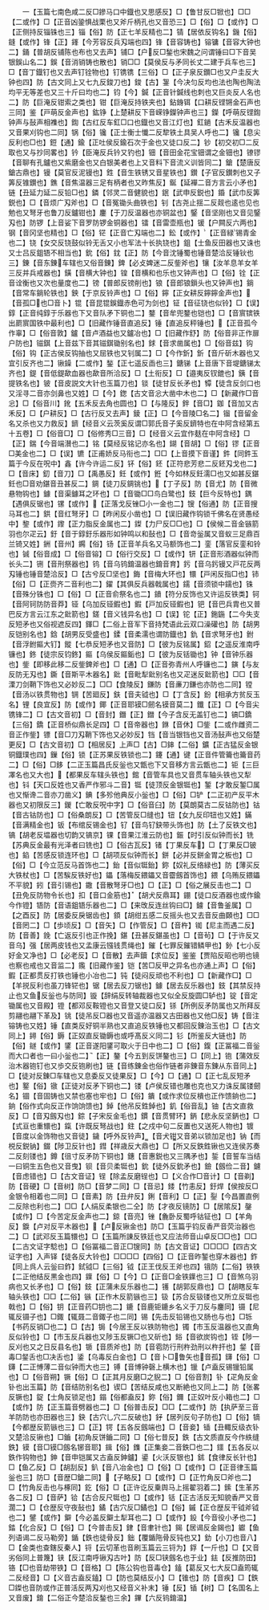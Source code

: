 <!-- { "loadSidebar": true } -->
　　一【玉篇七南色咸二反□鏒马口中鐡也又思感反】□【鲁甘反□锨也】□□【二或作】□【正音凶銎惧战栗也又斧斤柄孔也又音恐三】□【俗】□【或作】□【正侧持反锱铢也三】锱【俗】防【正七羊反精也二】锖【居依反钩名】鐖【俗】鏠【或作】锋【正】鎽【今芳容反兵刄端也四】锋【音容铸也】镕镛【音容大钟也二】銿【普胡反铺陈也布也又去声】铺□【户反□鍫也宋魏之问谓锤曰□下音吴银鋘山名二】鋘【音消销铸也散也】销□□【莫侯反与矛同长丈二建于兵车也三】□【音丁鐡钉也又去声钉铨物也】钉镌镌【三俗】□【正子泉反鑚□也又户圭反大钟也四】防【古文同上又七九反鋑刀也】鋑【古】銞【今决匀反均也法也陶也陶法均平无等差也又三十斤曰均也二】钧【今】鍼【正音针鍼线也刺也又巨炎反人名也二】防【巨淹反钳索之类也】钳【巨淹反持铁夹也】鉆銵铒【口耕反铿锵金石声也三同】鉴【戸萌反金声也】鈜铮【上楚耕反下音嵘铮鑅钟声也三】鑅【呼萌反铿鍧钟声与鼔声相襍也】鍧【古红反车釭□口也鐡也又音江灯也】釭鐹【古禾反温器也又音果刈钩也二同】锅【俗】镵【正士衡士懴二反犂铁土具吴人呼也二】镵【息尖反利也□也】鋀【通】鍮【正吐侯反鍮石次于金也又徒口反二】钞【初交初□二反取也又与抄同畧也】钤【臣淹反兵钤又钓也】钿【音田金花宝钿谓之金钿也】镣镠【音聊有孔鑪也又紫磨金也又白银美者也上又音料下音流义训皆同二】鎗【楚唐反鎗古鼎也】镘【莫官反泥镘也】鉎【音生铁锈又音星铁也】鑚【子官反鑚刺也又子筭反锥鑚也】鐎【音焦温器三足有柄者也又昨焦反】鋋【延襌二音方言云小矛也】链【丑延力延二反铅□也】鏻【邻灵二音健貌也】鈱【武申反鋭也】錉【武巾反筭鋭也】□【音烦广刄斧也】□【音冤锄头曲铁也】钊【古尧止揺二反觌也逺也见也勉也又弩牙也鲁刀反鑪钳也】鏖【于刀反温器也亦铜盆也】鋻【音坚刚也又音见鋻刄也】防锣【上音娑下音罗防锣金铜器也】镭【音雷壶瓶也】锾【户闗反六两也】钢【音冈坚也精也】□【俗】铓【正音亡刄端也二】鈆【或作】【正音緑锡青金也二】铙【女交反铙鼓似铃无舌又小也军法十长执铙也】鉏【士鱼反田器也又诛也又士吕反鉏铻不相当也】鈗【俗】鈂【正】防【今音沈锤蜀也锤音楚洽反锤钬也三】錬【音东錬车辖也又俗音錬】錍【必攴婢迷二反鈭斧也】镶【汝羊息羊女羊三反并兵戒器也】鐄【音横大钟也】锽【音横和也乐也又钟声也】□【俗】铨【正音诠衡也又次也量度也二】镑【普郎反镑削也】锒【音郎锒鎻头也又钟声也】鋿【音常车鋿轮铁也】鉠【于京反铃声也】□【俗】鑏【正女耕反鑏鑏金声也】【音孤□也□音卜】锟【音昆锟鋘鐡赤色可为剑也】钲【音征铙也似铃】□【误】錞【正音纯錞于乐器也下又音队矛下铜也二】鍪【音牟兜鍪也铠也】□【音賔镔铁出罽賔国铁中最利也】□【旧藏作锤音直追反】锤【直追反秤锤也】【正音孤今作辜】□【俗音敦】鑪【音卢酒益也又鑪冶也】□【旧藏作舒】防【俗音非正作扉户防也】镃錤【上音兹下音其镃錤锄别名也】銶【音求凿属也】□【俗音兹】钩【俗】钩【正古侯反钩抽也又屈铁也又钊属二】□【今作釿】釿【音斤斫木器也又宜引反齐也二】锹鐰【二或作】鍫【正七遥反臿也三】鎕锑【上音唐下音堤鎕锑太齐也】鍉【音低鍉歃血器也歃音所洽反】□【土衔反】□【邉夷反钗鎞也】銕【音提铁名也】铍【音皮説文大针也玉篇刀也】锬【徒甘反长矛也】镡【徒含反剑口也又淫寻二音亦剑鼻也又姓】□【今】鍯【古文音忩大凿中木也二】□【新藏作□音忩】□【俗音川】鈋【五禾反去角也圆也】□【与隆反】鉡【音□】鉫【音加又古禾反】□【户耕反】□【古行反又去声】錂【正】□【今音陵□名二】镏【音留金名又杀也又力救反】鑇【经音义云茨奚反谓□郭氏音子奚反鑇特也在中阿含经第五十五卷】□【俗音□】□【俗修秀□三音】□【经音义云宜作麸在中阿含经】□【正】鍴【今音端濽也二】铭【莫经反铭记亦名也】鍸【音胡】□【俗】镠【正音□美金也二】□【误】镳【正甫娇反马衔也二】□□【上音摸下音谨】鈝【同鈝玉篇于今反在呪中】鑫【许今许运二反】钚【俗】鉟【正符悲芳悲二反鉟刄戈也二】□【音床】釖【音刀】□【禹愚反】鈓【或作】銋【今如林反鈓濡□也又如甚反鍖鈓也□音劝鍖音丑甚反二】錭【徒刀反錭铫也】【丁子反】防【音尤】防【音微悬物钩也】鐻【音渠鐻耳之环也】□【音锄□□鸟白鹭也】鈘【巨今反特也】鍝【遇俱反锯也】镙【或作】【正落戈反锉□小一金也二】锼【俗通】防【正音搜马耳也二】鉷【音红弩牙】□【昨闲反小凿也】□【误旧藏作钩锁千佛名在贤愚经中】錅【或作】鑗【正力脂反金属也二】鏫【力尸反□□也】□【侯候二音金镞箭羽也尔疋云】釪【音于錞釪乐器形如钟鸣以和鼔也】□【音竒釡属又音蚁三足鼎百兰锜又姓】銂【音州】鐊【俗】钖【正音羊兵名又马额饰也二】銮【落官反銮和铃也】铖【俗音成】□【俗音镕】□【俗行交反】□【或作】钘【正音形酒器似钟而长头二】铏【音刑祭器也】钨【音乌钨錥温器也錥音育】釫【音乌釫镘又戸花反两刄锤也锤音楚洽反】□【古兮反□坚也】鋂【音梅大环也】镮【戸闲反指□也】铈【俗】□【正赍齐二音利也二】鑃【其俱反兵器戟属也】鑐【音须锁中鑐也】铢【音殊分铢也】□【俗】□【正音俞祭名也二】鐼【符分反饰也又许运反铁类】钶【音阿钶防防音莽】铔【乌加反铔鍜也】鍜【戸加反铔鍜也】钯【音巴兵胄也又普巴反方言云江东之鈚箭也】鎈【音义钱异名也】□【误】铊【正】鉇鍦【二今失支反短矛也又俗视遮反四】鍕□【二俗上音军下音持梵语此云双口澡礶也】防【胡男反铠别名也】鋡【胡男反受盛也】鍒【音柔濡也谓防鐡也】釚【音求弩牙也】鉜【音浮鉜鏂大钉】鏦【七恭反短矛也又音防】□【彼为反铭属】鉊【之遥反淮南呼镰也】鉖【徒宗反钧鉖】鏂【乌侯反鏂銗也】□【彼为反铦锄也】钟【音钟乐器也】鈭【即移此移二反鈭錍斧也】□【通】□【正音弥青州人呼镰也二】鏔【与友反防无刄也】鐁【音斯平木器名】鈚【音毗犁鈚别名也又疋迷反鈚箭也】□□【音溧刀剑鞘下饰也又必妙反二】□□【食陵反】鎌防【音亷刀鎌也亦防也二同】镗【音汤以铁贯物也】锎【苦廻反】鈇【音夫钺也】□【丁含反】鈖【相承方贫反玉名】锂【良宜反】防【或作】鎁【正音耶镆□劒名镆音莫二】鑯【正】□【今音尖镌锋二】□【古文音初】□【音封】鐕【正】鐟【今子含反无盖钉也二】镐□鐈【三俗】鐈【正音桥似鼎长足四】□【音帝器也】銝【音休】□鈭【二或作雌资二音正作鈭】镖【音□刀刄鞘下饰也又必妙反】铛【音当银铛也又音汤鼔声也又俗楚更反】□【古文音初】□【相居反】上声□【古】□鋛【二俗】鑛【正古猛反金银铜鐡璞也四】鏁【俗】锁【正苏果反铁锁也二】鑳【通】键【正音件管籥也籥音药二】□【俗】□鉹【二正玉篇昌氏反釡也又甑也下又音移方言云甑也二】钜【三巨凙名也又大也】【都果反车辖头铁也】錧【音管车具也又音贯车轴头铁也又犁也】钭【天口反姓也又香严作邪斗二音】铤【徒顶反金银铤也】錾【才敢反錾□属也又惭谗二音亦刀凿义】錪【多殄他典反小釡也】□【俗】□铲【二正初产反平木器也又初限反三】鍐【亡敢反呪中字】□【俗音臼】防【莫朗莫古二反钴防也】钴【音古钴防也】□【俗桑朗反】□【苦管反□缝也】钮【女九反印钮也又姓】鏋【音满精金也】钣【布绾反锡金也】钌【音鸟钌鈌带头饰也】防【土了反铁文也】镐【胡老反塭器也切韵又镐京】锞【音果江淮云防也】鋠【时引反似钟而长】铣【苏典反金最有光泽者曰铣也】□【俗古瓦反】锗【丁果反车】□【丁果反□铍也】錎【苦感反锁连环也】□【胡项反似钟而长】鉼【必并反鉼金胃之板也】□【俗】□【今立范反马首饰也二】鈶【音似铤鈶】鉨【奴礼反络緑也】防【薄买反大铁杖也】□【苦騃反铁好也】鑘【落梅反鍡鑘又音霤劔首饰也】鍡【乌贿反鍡鑘不平貌】鈏【音引锡也】鏾【音散弩牙□也】□【正】□【俗之展反击也二】□【丑免反防物令长也】扣【音口金筋也】【胡犬反鼎耳】錋【徒口反酒器也或作鍮今作镫】铻防【音语鉏铻乐器也二】□【来攺反连丝钩曰□】鐪【音鲁釜属】□【之酉反】防【居委反戾锯齿也】顉【胡绀五感二反摇头也又去音反曲頥也】□□【音罔二】□【歩顷反】□【音矢】□【作管反】□【音杵】铷【尼主而遇二反】防【音善】鋔【亡返反引也正作挽】鍖【丑甚反鍖虽也】□【音茍】□【于许反又音乌】强【居两皮钱也又孟康云镪钱贯绳也】鏙【七罪反鏙错鳞甲也】釥【七小反好金又净也】□【必老反】□【音散】去声鑟【求位反】鉴鉴【贾陷反昭也明也镜也察也戒也又音监二】鑬【旧藏作鉴】铠【苦□反甲之异名也亦通上声】□【俗】鍜【正都贯反打铁也锤也小冶也二】钝【徒闷反顽也不利也】□【新藏作□】□【羊捝反利也虽刀锋铓也】锯【居去反刀锯也】鐻【居去反乐器也】鈘【其禁反持止也又鱼反釡也与防同】镟【辞绢反转轴裁器也又似全反旋圆□轳也】锭【音定锄属也又音殿】镫【都邓反鞍镫也又音登又徒口反】铩【所例反矛防属也又所拜反剪翮也翮下革及】铫【徒吊反□器也又音遥亦温器又古田器也又他□反】铸【音注镕铸也又姓】锤【直类反好铜半熟也又直追反铁锤也又都回反錬治玉也】□【古文同上】鐞【俗】鎒【正奴直反锄鎒也或呼髙反义同二】钐【所鉴反大链也】防【俗】鐩【或作】鐆【正音遂阳鐆可取火于日中也二】□【俗】鍑【正冨福二音釡而大口者也一曰小釡也二】【正】鏊【今五到反饼鏊也三】□【同上】铇【蒲效反治木器铇钉也又歩交反铇刷也】链【音练錬金也俗作链者非錬音东錬从东音同上】□【徒对反錬□车辖也又息委反又徒果反】□【今】□【通】□【正七乱反短矛也】鐜【俗】镦【正徒对反矛下铜也二】镂【卢侯反错也雕也克也又力诛反属镂劒名】锢【音固铸也又禁也塞也牢也】□【俗】鐀【或作求位反樻也正作馈銄也二】銄【俗作式向反正作饷饷馈也】鋽【他吊反鉎鋽也】釠【俗音乱】铀【古文直救反】□【音刄劔刄也】錝【子宋反金毛也】鏆【音贯臂环】鈵【悲永反坚鈵也】□【式亘也重镮也】鎎【许既反弩战也】鉒【之戍中句二反置也又送死人物也】镀【音度以金饰物也又音徒】鐬【呼外反铃声】【音犬钳又音弟以锁加足也】钠【而棁反鋭钠】錣【陟卫反针也】鏏【祥歳反大鼎也】□【所又反鉄鉎锹也又连侯苏奏二反刻镂也】鐏【徂寸反矛防下铜也】鏸【音惠鋭也又三隅矛也】銴【音誓车当结一曰铜生五色也又音曳】钡【音贝柔铤也】鈗【徒外反鈗矛也】鐱【劔俭二音】鑢【音虑错也】□【古文音证】锃【除孟反磨锃也】□【义合作□音计】□【音剃】防【音硬】□【音树】防□【音梦二同】□【音忌】錗【竹恚反】釪焊【侯按反□金银令相着也二同】□【音素】防【丑弁反】鋓【音利】□【正】銐【今昌置直例二反除也利也二】□□【人绢反柔银也二仝】防【才夜反镜防】□【居隂反】鏧【或作】□【今苦定反金声也二】鍄【音亮】锉【麁卧反蜀呼钴钲也】□【羊角反】錑【卢对反平木器也】【卢反锹金也】防□【玉篇乎钧反香严音荧治器也二】□【武邓反玉篇镮也】□【玉篇所諌反铁廷也又应法师音山卓反□□也】□□【二古文证字騐也】□【俗冨福二音正□锼同】防【古文音证】□□□□【四古文证字也】入声铎【徒各反大铃也】□□□□【四俗】□【正音昨錾也穿木器也】鈼【同上呉人云釡曰鈼】鉽钺□【三俗】钺【正王伐反王斧也四】锇防【二俗】铁铁【二正他结反黒金也四】鐷【俗】□【今】□【正音□金铁鐷也三】□【音煞乌羽病也又长矛也】□【俗】鈘【正蒲未反乐器也二】镬【胡郭反鼎也】□【胡瞎反车轴头铁也】□□【二俗】镞【正作木反箭镞也三】钑【苏合反钑镂也又所立反铤也戟也】□【俗】钥【正音药□钥也二】鏕【音鹿钜鏕乡名义于刀反与鏖同】镊【尼辄反镊子也】□鋷【辄聂二音鋷子也二同】锡【先击反铅锡也又肠也与也】□铄【书药反销□也二】□【古】锔【今居王反以铁防物也】镯【市玉反温器也又直角反似铃也】□【市玉反兵器也又陟玉反镢□也又斫也】鋊【音欲炭钩也】铚【陟一反刈也又之日反县名也】锧【音质斧也】防【音雹防行刑杵劲刑以杵扞也】錖【音毒□錖舌也□决舌也】鋈【乌毒反白金也】□【音卜□鲁矢也音孤】鑮【俗】□鑮【二正愽薄二音似钟而大也三】镈【音博钟磬上横木也】镴【卢盍反锡镴铅属也】□【俗音朔】镢【俗】□【正其月反磨□之貎二】□【俗音割】钋【疋角反金钋也出玉篇】防【音结防别名也】锲□【苦结反咸也又断絶也又同上二】防【张畧反镢也】鋜【士角反锁足也】鎉【俗都盍反】鉨【俗】鑈【正奴叶反小箱也二】□【或作】防【正玉篇音劈器也二】□【俗普击反】□□【二或作】防【执萨至三音羊防防也亦田器也三】鈌【古穴乚穴二反破也】釨【居列反句子防也】□【俗】镝【今都歴反箭镞也三】□【正】锷【五各反劔端也】□【音妾】锸【丑輙反级衣钋又楚洽反锹也】□鑡【初角反饼鑡二同】□【俗七昔反】鉄【古文质直反今作紩缝鉄】镆【音□镆□劔名铘音耶】鍓【俗】鏶【正集妾二音鉄□也二】鑩【五各反以鉄作钩物也】鉮【音申铠属又古盍反鉮鑪】鍙【火沃反银也】鉥【食律反长针也】□【鱼乙反】□【胡刮反】釟【音八冶金也】□【俗】□【或作】□【正音律玉篇釡也三】防□【音歴□鎗二同】【子略反】□【或作】□【正竹角反□斧也二】□【竹角反击也与椓同】釳【俗】□【正许讫反乗舆马上摇翟羽着二】鎍【生革苏各二反】□【音萨】铪【古合反尺铤也】□【或作】铦【正古活反无知貌香严又音濶二】□【仓歴反守夜鼔也】鐍【古穴反□鐍也】□【俗】鏚【正仓歴反干钺斧钺也二】鐾【或作】鐴【今必盖反鐴土犁耳也二】□【或作】鈠【今音役小矛也二】錔【化合反】□【俗】□【今普击反】銉【音聿针也】鍻【居谒反金鍻也】钀【鱼列语谒二反马勒旁】鍎【鉄也徒骨反】鈯【覆鍎陁骨反钝也又】釛【小刀也音八】□【金类也查鎋反秦人】锊【云切革也音刷玉篇云三锊为】鋢【一斤也】□【又音劣俗同上普篾】铗【反江南呼锹刄古叶】防【反□铗劔名也于业】鉣【反推防田】铬【□也音劫带铁】□【音格】□【陈公钩也音毒仓】鎑【葛反又七大反□盍筠辄二反经音】□【义音古盍反鎑】□【防也莫结反小】□【锥也】防【音疾】□【鉄□鏫也音防或作正普活反两刄刈也又经音义补末】锤【反】锸【树】□【名国名上又音废】錥【二俗正今楚洽反鍫也三余】鏎【六反钨錥温】
